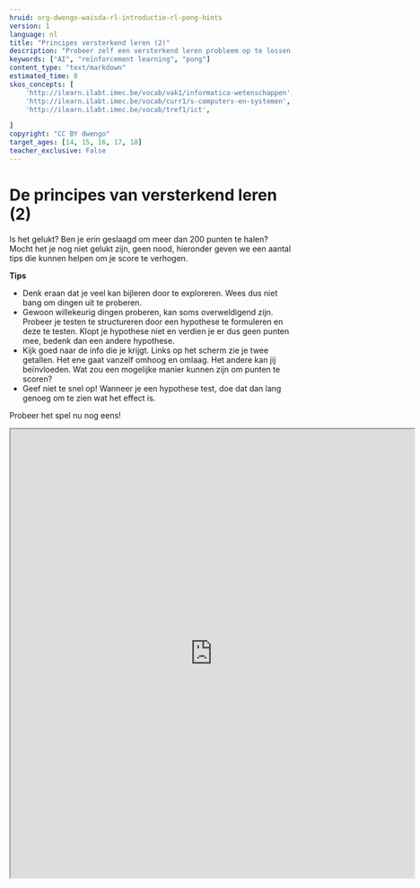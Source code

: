 ```yaml
---
hruid: org-dwengo-waisda-rl-introductie-rl-pong-hints
version: 1
language: nl
title: "Principes versterkend leren (2)"
description: "Probeer zelf een versterkend leren probleem op te lossen."
keywords: ["AI", "reïnforcement learning", "pong"]
content_type: "text/markdown"
estimated_time: 8
skos_concepts: [
    'http://ilearn.ilabt.imec.be/vocab/vak1/informatica-wetenschappen', 
    'http://ilearn.ilabt.imec.be/vocab/curr1/s-computers-en-systemen',
    'http://ilearn.ilabt.imec.be/vocab/tref1/ict',

]
copyright: "CC BY dwengo"
target_ages: [14, 15, 16, 17, 18]
teacher_exclusive: False
---
```


# De principes van versterkend leren (2)

Is het gelukt? Ben je erin geslaagd om meer dan 200 punten te halen? Mocht het je nog niet gelukt zijn, geen nood, hieronder geven we een aantal tips die kunnen helpen om je score te verhogen.

**Tips**
- Denk eraan dat je veel kan bijleren door te exploreren. Wees dus niet bang om dingen uit te proberen.
- Gewoon willekeurig dingen proberen, kan soms overweldigend zijn. Probeer je testen te structureren door een hypothese te formuleren en deze te testen. Klopt je hypothese niet en verdien je er dus geen punten mee, bedenk dan een andere hypothese.
- Kijk goed naar de info die je krijgt. Links op het scherm zie je twee getallen. Het ene gaat vanzelf omhoog en omlaag. Het andere kan jij beïnvloeden. Wat zou een mogelijke manier kunnen zijn om punten te scoren?
- Geef niet te snel op! Wanneer je een hypothese test, doe dat dan lang genoeg om te zien wat het effect is.

Probeer het spel nu nog eens!

<iframe src="https://dwengo.org/absp" title="Voorbeeld van een convolutie" width="720px" height="800px"></iframe>